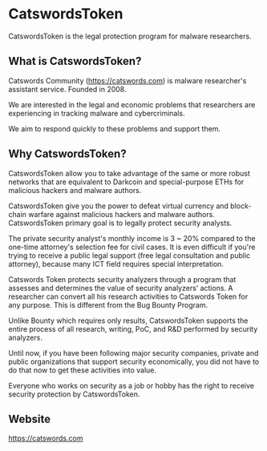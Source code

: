 # CatswordsToken
CatswordsToken is the legal protection program for malware researchers.

## What is CatswordsToken?
Catswords Community (https://catswords.com) is malware researcher's assistant service. Founded in 2008.

We are interested in the legal and economic problems that researchers are experiencing in tracking malware and cybercriminals.

We aim to respond quickly to these problems and support them.

## Why CatswordsToken?
CatswordsToken allow you to take advantage of the same or more robust networks that are equivalent to Darkcoin and special-purpose ETHs for malicious hackers and malware authors.

CatswordsToken give you the power to defeat virtual currency and block-chain warfare against malicious hackers and malware authors.
CatswordsToken primary goal is to legally protect security analysts.

The private security analyst's monthly income is 3 ~ 20% compared to the one-time attorney's selection fee for civil cases.
It is even difficult if you're trying to receive a public legal support (free legal consultation and public attorney), because many ICT field requires special interpretation.

Catswords Token protects security analyzers through a program that assesses and determines the value of security analyzers’ actions. A researcher can convert all his research activities to Catswords Token for any purpose. This is different from the Bug Bounty Program.

Unlike Bounty which requires only results, CatswordsToken supports the entire process of all research, writing, PoC, and R&D performed by security analyzers.

Until now, if you have been following major security companies, private and public organizations that support security economically, you did not have to do that now to get these activities into value.

Everyone who works on security as a job or hobby has the right to receive security protection by CatswordsToken.

## Website
https://catswords.com
